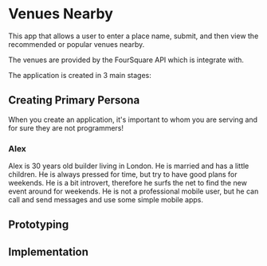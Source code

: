# Venues Nearby

This app that allows a user to enter a place name, submit, and then view the recommended or popular venues nearby.

The venues are provided by the FourSquare API which is integrate with.

The application is created in 3 main stages:

## Creating Primary Persona
When you create an application, it's important to whom you are serving and for sure they are not programmers!

### Alex
Alex is 30 years old builder living in London. He is married and has a little children. He is always pressed for time, but try to have good plans for weekends. He is a bit introvert, therefore he surfs the net to find the new event around for weekends. He is not a professional mobile user, but he can call and send messages and use some simple mobile apps.

## Prototyping


## Implementation

